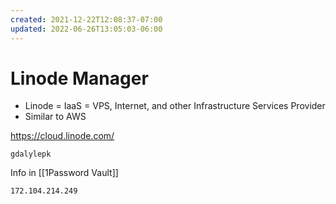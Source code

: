 ```yaml
---
created: 2021-12-22T12:08:37-07:00
updated: 2022-06-26T13:05:03-06:00
---
```

# Linode Manager

- Linode = IaaS = VPS, Internet, and other Infrastructure Services Provider
- Similar to AWS

https://cloud.linode.com/

`gdalylepk`

Info in [[1Password Vault]]

```
172.104.214.249
```





